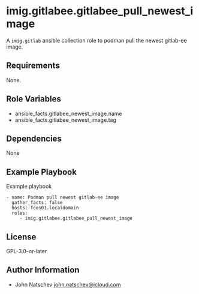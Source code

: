imig.gitlabee.gitlabee_pull_newest_image
=========
A `imig.gitlab` ansible collection role to podman pull the newest gitlab-ee image.

Requirements
------------
None.

Role Variables
--------------
- ansible_facts.gitlabee_newest_image.name
- ansible_facts.gitlabee_newest_image.tag

Dependencies
------------
None

Example Playbook
----------------
Example playbook
    
    - name: Podman pull newest gitlab-ee image
      gather_facts: false
      hosts: fcos01.localdomain
      roles:
         - imig.gitlabee.gitlabee_pull_newest_image

License
-------
GPL-3.0-or-later

Author Information
------------------
- John Natschev <john.natschev@icloud.com>
